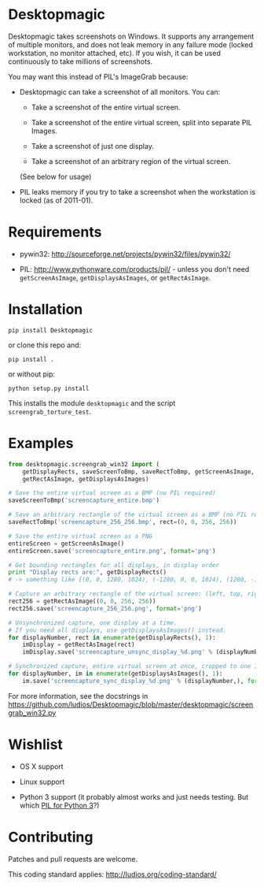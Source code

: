 Desktopmagic
============
Desktopmagic takes screenshots on Windows.  It supports any
arrangement of multiple monitors, and does not leak memory in any
failure mode (locked workstation, no monitor attached, etc).  If you wish,
it can be used continuously to take millions of screenshots.

You may want this instead of PIL's ImageGrab because:

*	Desktopmagic can take a screenshot of all monitors.  You can:

	*	Take a screenshot of the entire virtual screen.

	*	Take a screenshot of the entire virtual screen, split into separate PIL Images.

	*	Take a screenshot of just one display.

	*	Take a screenshot of an arbitrary region of the virtual screen.

	(See below for usage)

*	PIL leaks memory if you try to take a screenshot when the
	workstation is locked (as of 2011-01).



Requirements
============
*	pywin32: http://sourceforge.net/projects/pywin32/files/pywin32/

*	PIL: http://www.pythonware.com/products/pil/ - unless you don't need
	`getScreenAsImage`, `getDisplaysAsImages`, or `getRectAsImage`.



Installation
============
`pip install Desktopmagic`

or clone this repo and:

`pip install .`

or without pip:

`python setup.py install`

This installs the module `desktopmagic` and the script `screengrab_torture_test`.



Examples
========
```py
from desktopmagic.screengrab_win32 import (
	getDisplayRects, saveScreenToBmp, saveRectToBmp, getScreenAsImage,
	getRectAsImage, getDisplaysAsImages)

# Save the entire virtual screen as a BMP (no PIL required)
saveScreenToBmp('screencapture_entire.bmp')

# Save an arbitrary rectangle of the virtual screen as a BMP (no PIL required)
saveRectToBmp('screencapture_256_256.bmp', rect=(0, 0, 256, 256))

# Save the entire virtual screen as a PNG
entireScreen = getScreenAsImage()
entireScreen.save('screencapture_entire.png', format='png')

# Get bounding rectangles for all displays, in display order
print "Display rects are:", getDisplayRects()
# -> something like [(0, 0, 1280, 1024), (-1280, 0, 0, 1024), (1280, -176, 3200, 1024)]

# Capture an arbitrary rectangle of the virtual screen: (left, top, right, bottom)
rect256 = getRectAsImage((0, 0, 256, 256))
rect256.save('screencapture_256_256.png', format='png')

# Unsynchronized capture, one display at a time.
# If you need all displays, use getDisplaysAsImages() instead.
for displayNumber, rect in enumerate(getDisplayRects(), 1):
	imDisplay = getRectAsImage(rect)
	imDisplay.save('screencapture_unsync_display_%d.png' % (displayNumber,), format='png')

# Synchronized capture, entire virtual screen at once, cropped to one Image per display.
for displayNumber, im in enumerate(getDisplaysAsImages(), 1):
	im.save('screencapture_sync_display_%d.png' % (displayNumber,), format='png')
```

For more information, see the docstrings in https://github.com/ludios/Desktopmagic/blob/master/desktopmagic/screengrab_win32.py



Wishlist
========
*	OS X support

*	Linux support

*	Python 3 support (it probably almost works and just needs testing.  But which <a href="http://stackoverflow.com/questions/3896286/image-library-for-python-3">PIL for Python 3</a>?)



Contributing
============
Patches and pull requests are welcome.

This coding standard applies: http://ludios.org/coding-standard/
